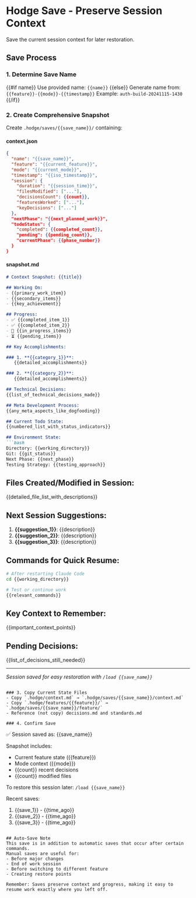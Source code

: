 # Hodge Save - Preserve Session Context

Save the current session context for later restoration.

## Save Process

### 1. Determine Save Name
{{#if name}}
Use provided name: `{{name}}`
{{else}}
Generate name from: `{{feature}}-{{mode}}-{{timestamp}}`
Example: `auth-build-20241115-1430`
{{/if}}

### 2. Create Comprehensive Snapshot

Create `.hodge/saves/{{save_name}}/` containing:

#### context.json
```json
{
  "name": "{{save_name}}",
  "feature": "{{current_feature}}",
  "mode": "{{current_mode}}",
  "timestamp": "{{iso_timestamp}}",
  "session": {
    "duration": "{{session_time}}",
    "filesModified": ["..."],
    "decisionsCount": {{count}},
    "featuresWorked": ["..."],
    "keyDecisions": ["..."]
  },
  "nextPhase": "{{next_planned_work}}",
  "todoStatus": {
    "completed": {{completed_count}},
    "pending": {{pending_count}},
    "currentPhase": {{phase_number}}
  }
}
```

#### snapshot.md
```markdown
# Context Snapshot: {{title}}

## Working On:
- {{primary_work_item}} 
- {{secondary_items}}
- {{key_achievement}}

## Progress:
- ✅ {{completed_item_1}}
- ✅ {{completed_item_2}}
- 🔄 {{in_progress_items}}
- ⏳ {{pending_items}}

## Key Accomplishments:

### 1. **{{category_1}}**:
   {{detailed_accomplishments}}

### 2. **{{category_2}}**:
   {{detailed_accomplishments}}

## Technical Decisions:
{{list_of_technical_decisions_made}}

## Meta Development Process:
{{any_meta_aspects_like_dogfooding}}

## Current Todo State:
{{numbered_list_with_status_indicators}}

## Environment State:
```bash
Directory: {{working_directory}}
Git: {{git_status}}
Next Phase: {{next_phase}}
Testing Strategy: {{testing_approach}}
```

## Files Created/Modified in Session:
{{detailed_file_list_with_descriptions}}

## Next Session Suggestions:
1. **{{suggestion_1}}**: {{description}}
2. **{{suggestion_2}}**: {{description}}
3. **{{suggestion_3}}**: {{description}}

## Commands for Quick Resume:
```bash
# After restarting Claude Code
cd {{working_directory}}

# Test or continue work
{{relevant_commands}}
```

## Key Context to Remember:
{{important_context_points}}

## Pending Decisions:
{{list_of_decisions_still_needed}}

---
*Session saved for easy restoration with `/load {{save_name}}`*
```

### 3. Copy Current State Files
- Copy `.hodge/context.md` → `.hodge/saves/{{save_name}}/context.md`
- Copy `.hodge/features/{{feature}}/` → `.hodge/saves/{{save_name}}/feature/`
- Reference (not copy) decisions.md and standards.md

### 4. Confirm Save

```
✅ Session saved as: {{save_name}}

Snapshot includes:
- Current feature state ({{feature}})
- Mode context ({{mode}})
- {{count}} recent decisions
- {{count}} modified files

To restore this session later:
`/load {{save_name}}`

Recent saves:
1. {{save_1}} - {{time_ago}}
2. {{save_2}} - {{time_ago}}
3. {{save_3}} - {{time_ago}}
```

## Auto-Save Note
This save is in addition to automatic saves that occur after certain commands.
Manual saves are useful for:
- Before major changes
- End of work session
- Before switching to different feature
- Creating restore points

Remember: Saves preserve context and progress, making it easy to resume work exactly where you left off.